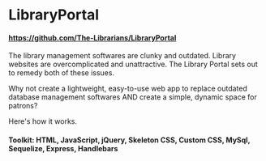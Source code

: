 # LibraryPortal
#### https://github.com/The-Librarians/LibraryPortal

The library management softwares are clunky and outdated. Library websites are overcomplicated and unattractive. The Library Portal sets out to remedy both of these issues. 

Why not create a lightweight, easy-to-use web app to replace outdated database management softwares AND create a simple, dynamic space for patrons? 

Here's how it works. 



#### Toolkit: HTML, JavaScript, jQuery, Skeleton CSS, Custom CSS, MySql, Sequelize, Express, Handlebars


